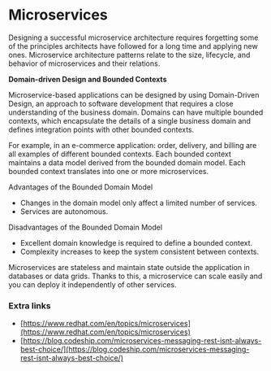 # Microservices

Designing a successful microservice architecture requires forgetting some of the principles architects have followed for a long time and applying new ones. Microservice architecture patterns relate to the size, lifecycle, and behavior of microservices and their relations.

**Domain-driven Design and Bounded Contexts**

Microservice-based applications can be designed by using Domain-Driven Design, an approach to software development that requires a close understanding of the business domain. Domains can have multiple bounded contexts, which encapsulate the details of a single business domain and defines integration points with other bounded contexts.

For example, in an e-commerce application: order, delivery, and billing are all examples of different bounded contexts. Each bounded context maintains a data model derived from the bounded domain model. Each bounded context translates into one or more microservices.

Advantages of the Bounded Domain Model

* Changes in the domain model only affect a limited number of services.
* Services are autonomous.

Disadvantages of the Bounded Domain Model

* Excellent domain knowledge is required to define a bounded context.
* Complexity increases to keep the system consistent between contexts.

&#x20;Microservices are stateless and maintain state outside the application in databases or data grids. Thanks to this, a microservice can scale easily and you can deploy it independently of other services.

### Extra links

* [https://www.redhat.com/en/topics/microservices](https://www.redhat.com/en/topics/microservices)
* [https://blog.codeship.com/microservices-messaging-rest-isnt-always-best-choice/](https://blog.codeship.com/microservices-messaging-rest-isnt-always-best-choice/)
